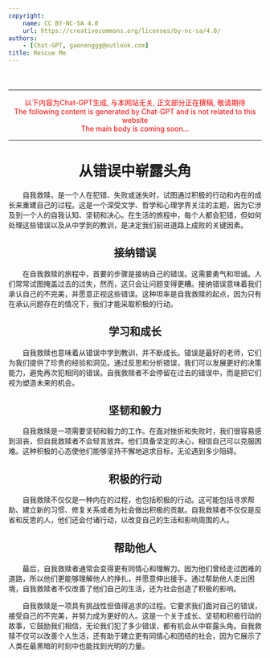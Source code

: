 ```yaml
---
copyright:
    name: CC BY-NC-SA 4.0
    url: https://creativecommons.org/licenses/by-nc-sa/4.0/
authors:
    - [Chat-GPT, gaonenggg@outlook.com]
title: Rescue Me
---
```


<div style="margin-top: 50px;"></div>

---

<div style="text-align: center;">
    <span style="color: red;">以下内容为Chat-GPT生成, 与本网站无关, 正文部分正在撰稿, 敬请期待</span> <br />
    <span style="color: red;">The following content is generated by Chat-GPT and is not related to this website</span> <br />
    <span style="color: red;">The main body is coming soon...</span>
</div>

---

<div style="text-align: center; text-decoration: none;">
    <h1>从错误中崭露头角</h1>
</div>

&emsp;&emsp;自我救赎，是一个人在犯错、失败或迷失时，试图通过积极的行动和内在的成长来重建自己的过程。这是一个深受文学、哲学和心理学界关注的主题，因为它涉及到一个人的自我认知、坚韧和决心。在生活的旅程中，每个人都会犯错，但如何处理这些错误以及从中学到的教训，是决定我们前进道路上成败的关键因素。

<div style="text-align: center">
    <h2>接纳错误</h2>
</div>
&emsp;&emsp;在自我救赎的旅程中，首要的步骤是接纳自己的错误。这需要勇气和坦诚。人们常常试图掩盖过去的过失，然而，这只会让问题变得更糟。接纳错误意味着我们承认自己的不完美，并愿意正视这些错误。这种坦率是自我救赎的起点，因为只有在承认问题存在的情况下，我们才能采取积极的行动。

<div style="text-align: center">
    <h2>学习和成长</h2>
</div>
&emsp;&emsp;自我救赎也意味着从错误中学到教训，并不断成长。错误是最好的老师，它们为我们提供了珍贵的经验和洞见。通过反思和分析错误，我们可以发展更好的决策能力，避免再次犯相同的错误。自我救赎者不会停留在过去的错误中，而是把它们视为塑造未来的机会。

<div style="text-align: center">
    <h2>坚韧和毅力</h2>
</div>
&emsp;&emsp;自我救赎是一项需要坚韧和毅力的工作。在面对挫折和失败时，我们很容易感到沮丧，但自我救赎者不会轻言放弃。他们具备坚定的决心，相信自己可以克服困难。这种积极的心态使他们能够坚持不懈地追求目标，无论遇到多少阻碍。

<div style="text-align: center">
    <h2>积极的行动</h2>
</div>
&emsp;&emsp;自我救赎不仅仅是一种内在的过程，也包括积极的行动。这可能包括寻求帮助、建立新的习惯、修复关系或者为社会做出积极的贡献。自我救赎者不仅仅是反省和反思的人，他们还会付诸行动，以改变自己的生活和影响周围的人。

<div style="text-align: center">
    <h2>帮助他人</h2>
</div>
&emsp;&emsp;最后，自我救赎者通常会变得更有同情心和理解力。因为他们曾经走过困难的道路，所以他们更能够理解他人的挣扎，并愿意伸出援手。通过帮助他人走出困境，自我救赎者不仅改善了他们自己的生活，还为社会创造了积极的影响。

&emsp;&emsp;自我救赎是一项具有挑战性但值得追求的过程。它要求我们面对自己的错误，接受自己的不完美，并努力成为更好的人。这是一个关于成长、坚韧和积极行动的故事，它鼓励我们相信，无论我们犯了多少错误，都有机会从中崭露头角。自我救赎不仅可以改善个人生活，还有助于建立更有同情心和团结的社会，因为它展示了人类在最黑暗的时刻中也能找到光明的力量。